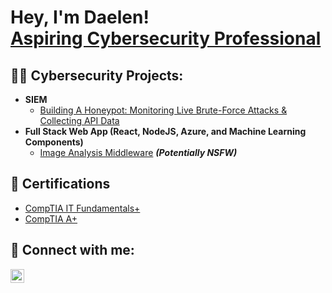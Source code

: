 <h1>Hey, I'm Daelen! 
<br/><a <a href="https://www.linkedin.com/in/daelencantillo/">Aspiring Cybersecurity Professional</a>

<h2>👨‍💻 Cybersecurity Projects:</h2>

- <b>SIEM</b>
  - [Building A Honeypot: Monitoring Live Brute-Force Attacks & Collecting API Data](https://github.com/dcantill/SIEM---Honeypot)
- <b>Full Stack Web App (React, NodeJS, Azure, and Machine Learning Components)</b>
  - [Image Analysis Middleware](https://github.com/joshmadakor1/4chan-Image-Analysis-Middleware-C964) <b><i>(Potentially NSFW)</b></i>

<h2>📃 Certifications </h2>

- [CompTIA IT Fundamentals+](https://www.credly.com/badges/b15f0a85-c5e9-4629-ba1e-8f434d000910/public_url)
- [CompTIA A+](https://www.credly.com/badges/e24f3954-e4c8-4cd9-ade1-6016a361cbf9/public_url)

<h2> 🤳 Connect with me:</h2>

[<img align="left" alt="JoshMadakor | LinkedIn" width="22px" src="https://cdn.jsdelivr.net/npm/simple-icons@v3/icons/linkedin.svg" />][linkedin]

[linkedin]: https://linkedin.com/in/daelencantillo

<!--
**joshmadakor1/joshmadakor1** is a ✨ _special_ ✨ repository because its `README.md` (this file) appears on your GitHub profile.

Here are some ideas to get you started:

- 🔭 I’m currently working on ...
- 🌱 I’m currently learning ...
- 👯 I’m looking to collaborate on ...
- 🤔 I’m looking for help with ...
- 💬 Ask me about ...
- 📫 How to reach me: ...
- 😄 Pronouns: ...
- ⚡ Fun fact: ...
-->
